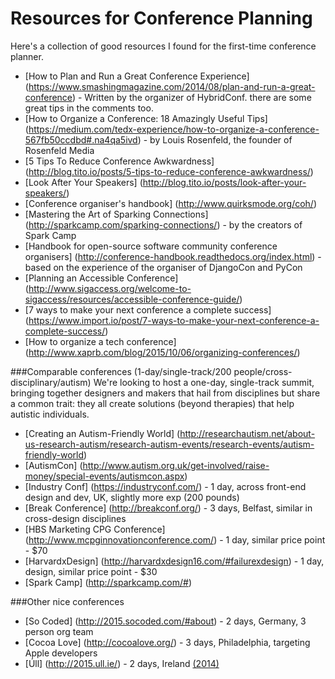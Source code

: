 # Resources for Conference Planning

Here's a collection of good resources I found for the first-time conference planner.

* [How to Plan and Run a Great Conference Experience] (https://www.smashingmagazine.com/2014/08/plan-and-run-a-great-conference) - Written by the organizer of HybridConf. there are some great tips in the comments too.
* [How to Organize a Conference: 18 Amazingly Useful Tips] (https://medium.com/tedx-experience/how-to-organize-a-conference-567fb50ccdbd#.na4qa5ivd) - by Louis Rosenfeld, the founder of Rosenfeld Media
* [5 Tips To Reduce Conference Awkwardness] (http://blog.tito.io/posts/5-tips-to-reduce-conference-awkwardness/)
* [Look After Your Speakers] (http://blog.tito.io/posts/look-after-your-speakers/)
* [Conference organiser's handbook] (http://www.quirksmode.org/coh/)
* [Mastering the Art of Sparking Connections] (http://sparkcamp.com/sparking-connections/) - by the creators of Spark Camp
* [Handbook for open-source software community conference organisers] (http://conference-handbook.readthedocs.org/index.html) - based on the experience of the organiser of DjangoCon and PyCon
* [Planning an Accessible Conference] (http://www.sigaccess.org/welcome-to-sigaccess/resources/accessible-conference-guide/)
* [7 ways to make your next conference a complete success] (https://www.import.io/post/7-ways-to-make-your-next-conference-a-complete-success/)
* [How to organize a tech conference] (http://www.xaprb.com/blog/2015/10/06/organizing-conferences/)


###Comparable conferences (1-day/single-track/200 people/cross-disciplinary/autism)
We're looking to host a one-day, single-track summit, bringing together designers and makers that hail from disciplines but share a common trait: they all create solutions (beyond therapies) that help autistic individuals.
* [Creating an Autism-Friendly World] (http://researchautism.net/about-us-research-autism/research-autism-events/research-events/autism-friendly-world)
* [AutismCon] (http://www.autism.org.uk/get-involved/raise-money/special-events/autismcon.aspx)
* [Industry Conf] (https://industryconf.com/) - 1 day, across front-end design and dev, UK, slightly more exp (200 pounds)
* [Break Conference] (http://breakconf.org/) - 3 days, Belfast, similar in cross-design disciplines
* [HBS Marketing CPG Conference] (http://www.mcpginnovationconference.com/) - 1 day, similar price point - $70
* [HarvardxDesign] (http://harvardxdesign16.com/#failurexdesign) - 1 day, design, similar price point - $30
* [Spark Camp] (http://sparkcamp.com/#) 


###Other nice conferences
* [So Coded] (http://2015.socoded.com/#about) - 2 days, Germany, 3 person org team
* [Cocoa Love] (http://cocoalove.org/) - 3 days, Philadelphia, targeting Apple developers
* [Úll] (http://2015.ull.ie/) - 2 days, Ireland [(2014)](http://2014.ull.ie/)
